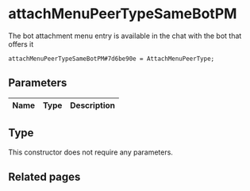 # attachMenuPeerTypeSameBotPM
The bot attachment menu entry is available in the chat with the bot that offers it

```
attachMenuPeerTypeSameBotPM#7d6be90e = AttachMenuPeerType;
```

## Parameters
| Name | Type | Description |
| ---- | :----: | ----------- |


## Type
This constructor does not require any parameters.

## Related pages
